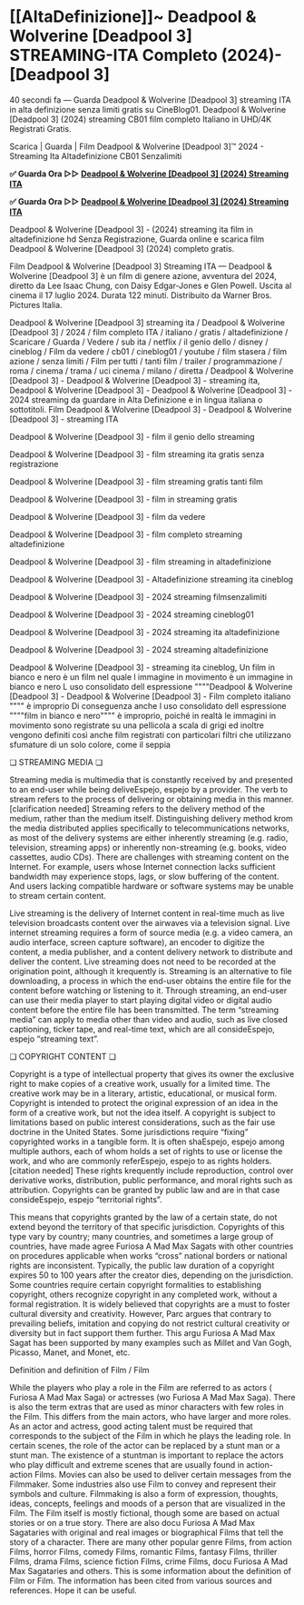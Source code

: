 # [[AltaDefinizione]]~ Deadpool & Wolverine [Deadpool 3] STREAMING-ITA Completo (2024)- [Deadpool 3]

40 secondi fa — Guarda Deadpool & Wolverine [Deadpool 3] streaming ITA in alta definizione senza limiti gratis su CineBlog01. Deadpool & Wolverine [Deadpool 3] (2024) streaming CB01 film completo Italiano in UHD/4K Registrati Gratis.

Scarica | Guarda | Film Deadpool & Wolverine [Deadpool 3]™ 2024 - Streaming Ita Altadefinizione CB01 Senzalimiti

**✅ Guarda Ora ▷▷ [Deadpool & Wolverine [Deadpool 3] (2024) Streaming ITA](https://is.gd/6DKvQw)** 

**✅ Guarda Ora ▷▷ [Deadpool & Wolverine [Deadpool 3] (2024) Streaming ITA](https://is.gd/6DKvQw)** 

Deadpool & Wolverine [Deadpool 3] - (2024) streaming ita film in altadefinizione hd Senza Registrazione, Guarda online e scarica film Deadpool & Wolverine [Deadpool 3] (2024) completo gratis.

Film Deadpool & Wolverine [Deadpool 3] Streaming ITA — Deadpool & Wolverine [Deadpool 3] è un film di genere azione, avventura del 2024, diretto da Lee Isaac Chung, con Daisy Edgar-Jones e Glen Powell. Uscita al cinema il 17 luglio 2024. Durata 122 minuti. Distribuito da Warner Bros. Pictures Italia.

Deadpool & Wolverine [Deadpool 3] streaming ita / Deadpool & Wolverine [Deadpool 3] / 2024 / film completo ITA / italiano / gratis / altadefinizione / Scaricare / Guarda / Vedere / sub ita / netflix / il genio dello / disney / cineblog / Film da vedere / cb01 / cineblog01 / youtube / film stasera / film azione / senza limiti / Film per tutti / tanti film / trailer / programmazione / roma / cinema / trama / uci cinema / milano / diretta / Deadpool & Wolverine [Deadpool 3] - Deadpool & Wolverine [Deadpool 3] - streaming ita, Deadpool & Wolverine [Deadpool 3] - Deadpool & Wolverine [Deadpool 3] - 2024 streaming da guardare in Alta Definizione e in lingua italiana o sottotitoli. Film Deadpool & Wolverine [Deadpool 3] - Deadpool & Wolverine [Deadpool 3] - streaming ITA

Deadpool & Wolverine [Deadpool 3] - film il genio dello streaming

Deadpool & Wolverine [Deadpool 3] - film streaming ita gratis senza registrazione

Deadpool & Wolverine [Deadpool 3] - film streaming gratis tanti film

Deadpool & Wolverine [Deadpool 3] - film in streaming gratis

Deadpool & Wolverine [Deadpool 3] - film da vedere

Deadpool & Wolverine [Deadpool 3] - film completo streaming altadefinizione

Deadpool & Wolverine [Deadpool 3] - film streaming in altadefinizione

Deadpool & Wolverine [Deadpool 3] - Altadefinizione streaming ita cineblog

Deadpool & Wolverine [Deadpool 3] - 2024 streaming filmsenzalimiti

Deadpool & Wolverine [Deadpool 3] - 2024 streaming cineblog01

Deadpool & Wolverine [Deadpool 3] - 2024 streaming ita altadefinizione

Deadpool & Wolverine [Deadpool 3] - 2024 streaming altadefinizione

Deadpool & Wolverine [Deadpool 3] - streaming ita cineblog, Un film in bianco e nero è un film nel quale l immagine in movimento è un immagine in bianco e nero L uso consolidato dell espressione """"Deadpool & Wolverine [Deadpool 3] - Deadpool & Wolverine [Deadpool 3] - Film completo italiano """" è improprio Di conseguenza anche l uso consolidato dell espressione """"film in bianco e nero"""" è improprio, poiché in realtà le immagini in movimento sono registrate su una pellicola a scala di grigi ed inoltre vengono definiti così anche film registrati con particolari filtri che utilizzano sfumature di un solo colore, come il seppia

❏ STREAMING MEDIA ❏

Streaming media is multimedia that is constantly received by and presented to an end-user while being deliveEspejo, espejo by a provider. The verb to stream refers to the process of delivering or obtaining media in this manner.[clarification needed] Streaming refers to the delivery method of the medium, rather than the medium itself. Distinguishing delivery method krom the media distributed applies specifically to telecommunications networks, as most of the delivery systems are either inherently streaming (e.g. radio, television, streaming apps) or inherently non-streaming (e.g. books, video cassettes, audio CDs). There are challenges with streaming content on the Internet. For example, users whose Internet connection lacks sufficient bandwidth may experience stops, lags, or slow buffering of the content. And users lacking compatible hardware or software systems may be unable to stream certain content.

Live streaming is the delivery of Internet content in real-time much as live television broadcasts content over the airwaves via a television signal. Live internet streaming requires a form of source media (e.g. a video camera, an audio interface, screen capture software), an encoder to digitize the content, a media publisher, and a content delivery network to distribute and deliver the content. Live streaming does not need to be recorded at the origination point, although it krequently is. Streaming is an alternative to file downloading, a process in which the end-user obtains the entire file for the content before watching or listening to it. Through streaming, an end-user can use their media player to start playing digital video or digital audio content before the entire file has been transmitted. The term “streaming media” can apply to media other than video and audio, such as live closed captioning, ticker tape, and real-time text, which are all consideEspejo, espejo “streaming text”.

❏ COPYRIGHT CONTENT ❏

Copyright is a type of intellectual property that gives its owner the exclusive right to make copies of a creative work, usually for a limited time. The creative work may be in a literary, artistic, educational, or musical form. Copyright is intended to protect the original expression of an idea in the form of a creative work, but not the idea itself. A copyright is subject to limitations based on public interest considerations, such as the fair use doctrine in the United States. Some jurisdictions require “fixing” copyrighted works in a tangible form. It is often shaEspejo, espejo among multiple authors, each of whom holds a set of rights to use or license the work, and who are commonly referEspejo, espejo to as rights holders.[citation needed] These rights krequently include reproduction, control over derivative works, distribution, public performance, and moral rights such as attribution. Copyrights can be granted by public law and are in that case consideEspejo, espejo “territorial rights”.

This means that copyrights granted by the law of a certain state, do not extend beyond the territory of that specific jurisdiction. Copyrights of this type vary by country; many countries, and sometimes a large group of countries, have made agree Furiosa A Mad Max Sagats with other countries on procedures applicable when works “cross” national borders or national rights are inconsistent. Typically, the public law duration of a copyright expires 50 to 100 years after the creator dies, depending on the jurisdiction. Some countries require certain copyright formalities to establishing copyright, others recognize copyright in any completed work, without a formal registration. It is widely believed that copyrights are a must to foster cultural diversity and creativity. However, Parc argues that contrary to prevailing beliefs, imitation and copying do not restrict cultural creativity or diversity but in fact support them further. This argu Furiosa A Mad Max Sagat has been supported by many examples such as Millet and Van Gogh, Picasso, Manet, and Monet, etc.

Definition and definition of Film / Film

While the players who play a role in the Film are referred to as actors ( Furiosa A Mad Max Saga) or actresses (wo Furiosa A Mad Max Saga). There is also the term extras that are used as minor characters with few roles in the Film. This differs from the main actors, who have larger and more roles. As an actor and actress, good acting talent must be required that corresponds to the subject of the Film in which he plays the leading role. In certain scenes, the role of the actor can be replaced by a stunt man or a stunt man. The existence of a stuntman is important to replace the actors who play difficult and extreme scenes that are usually found in action-action Films. Movies can also be used to deliver certain messages from the Filmmaker. Some industries also use Film to convey and represent their symbols and culture. Filmmaking is also a form of expression, thoughts, ideas, concepts, feelings and moods of a person that are visualized in the Film. The Film itself is mostly fictional, though some are based on actual stories or on a true story. There are also docu Furiosa A Mad Max Sagataries with original and real images or biographical Films that tell the story of a character. There are many other popular genre Films, from action Films, horror Films, comedy Films, romantic Films, fantasy Films, thriller Films, drama Films, science fiction Films, crime Films, docu Furiosa A Mad Max Sagataries and others. This is some information about the definition of Film or Film. The information has been cited from various sources and references. Hope it can be useful.
